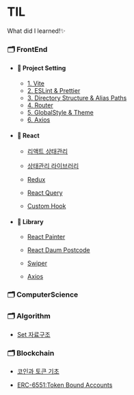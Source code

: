 # TIL
What did I learned!✨

### 🗂️ FrontEnd
- #### 📂 Project Setting
  - [1. Vite](https://github.com/lydiacho/TIL/blob/main/FrontEnd/Vite.md)
  - [2. ESLint & Prettier](https://github.com/lydiacho/TIL/blob/main/FrontEnd/ESLintPrettier.md)
  - [3. Directory Structure & Alias Paths](https://github.com/lydiacho/TIL/blob/main/FrontEnd/DirectoryAlias.md)
  - [4. Router](https://github.com/lydiacho/TIL/blob/main/FrontEnd/RouterSetting.md)
  - [5. GlobalStyle & Theme](https://github.com/lydiacho/TIL/blob/main/FrontEnd/GlobalStyleTheme.md)
  - [6. Axios](https://github.com/lydiacho/TIL/blob/main/FrontEnd/Axios2.md)


- #### 📂 React
  - [리액트 상태관리](https://github.com/lydiacho/TIL/blob/main/FrontEnd/ReactState.md)

  - [상태관리 라이브러리](https://github.com/lydiacho/TIL/blob/main/FrontEnd/StateManagement.md)

  - [Redux](https://github.com/lydiacho/TIL/blob/main/FrontEnd/Redux.md)

  - [React Query](https://github.com/lydiacho/TIL/blob/main/FrontEnd/ReactQuery.md)

  - [Custom Hook](https://github.com/lydiacho/TIL/blob/main/FrontEnd/CustomHook.md)

- #### 📂 Library
  - [React Painter](https://github.com/lydiacho/TIL/blob/main/FrontEnd/ReactPainter.md)

  - [React Daum Postcode](https://github.com/lydiacho/TIL/blob/main/FrontEnd/ReactDaumPostcode.md)

  - [Swiper](https://github.com/lydiacho/TIL/blob/main/FrontEnd/Swiper.md)

  - [Axios](https://github.com/lydiacho/TIL/blob/main/FrontEnd/Axios.md)


### 🗂️ ComputerScience

### 🗂️ Algorithm
- [Set 자료구조](https://github.com/lydiacho/TIL/blob/main/Algorithm/Set.md)

### 🗂️ Blockchain
- [코인과 토큰 기초](https://github.com/lydiacho/TIL/blob/main/Blockchain/CoinAndToken.md)

- [ERC-6551:Token Bound Accounts](https://github.com/lydiacho/TIL/blob/main/Blockchain/ERC6551.md)
